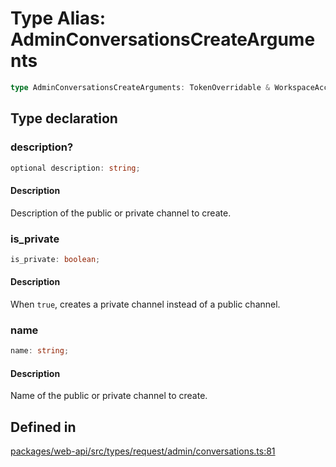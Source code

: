 # Type Alias: AdminConversationsCreateArguments

```ts
type AdminConversationsCreateArguments: TokenOverridable & WorkspaceAccess & object;
```

## Type declaration

### description?

```ts
optional description: string;
```

#### Description

Description of the public or private channel to create.

### is\_private

```ts
is_private: boolean;
```

#### Description

When `true`, creates a private channel instead of a public channel.

### name

```ts
name: string;
```

#### Description

Name of the public or private channel to create.

## Defined in

[packages/web-api/src/types/request/admin/conversations.ts:81](https://github.com/slackapi/node-slack-sdk/blob/7b348598b763c2b7545d1042b5f0429775cfa62c/packages/web-api/src/types/request/admin/conversations.ts#L81)

